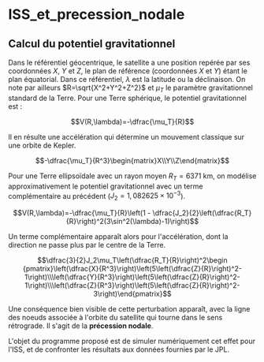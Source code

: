 # ISS_et_precession_nodale

## Calcul du potentiel gravitationnel

Dans le référentiel géocentrique, le satellite a une position repérée par ses coordonnées $X$, $Y$ et $Z$, le plan de référence (coordonnées  $X$ et $Y$) étant le plan équatorial. Dans ce référentiel, $\lambda$ est la latitude ou la déclinaison. On note par ailleurs $R=\sqrt{X^2+Y^2+Z^2}$ et $\mu_T$ le paramètre gravitationnel standard de la Terre. Pour une Terre sphérique, le potentiel gravitationnel est :

$$V(R,\lambda)=-\dfrac{\mu_T}{R}$$

Il en résulte une accélération qui détermine un mouvement classique sur une orbite de Kepler.

$$-\dfrac{\mu_T}{R^3}\begin{matrix}X\\Y\\Z\end{matrix}$$

Pour une Terre ellipsoïdale avec un rayon moyen $R_T=6371 \text{ km}$, on modélise approximativement le potentiel gravitationnel avec un terme complémentaire au précédent ($J_2 = 1,082625\times10^{−3}$).

$$V(R,\lambda)=-\dfrac{\mu_T}{R}\left(1 - \dfrac{J_2}{2}\left(\dfrac{R_T}{R}\right)^2(3\sin^2(\lambda)-1)\right)$$

Un terme complémentaire apparaît alors pour l'accélération, dont la direction ne passe plus par le centre de la Terre.

$$\dfrac{3}{2}J_2\mu_T\left(\dfrac{R_T}{R}\right)^2\begin {pmatrix}\left(\dfrac{X}{R^3}\right)\left(5\left(\dfrac{Z}{R}\right)^2-1\right)\\\left(\dfrac{Y}{R^3}\right)\left(5\left(\dfrac{Z}{R}\right)^2-1\right)\\\left(\dfrac{Z}{R^3}\right)\left(5\left(\dfrac{Z}{R}\right)^2-3\right)\end{pmatrix}$$

Une conséquence bien visible de cette perturbation apparaît, avec la ligne des noeuds associée à l'orbite du satellite qui tourne dans le sens rétrograde. Il s'agit de la **précession nodale**.

L'objet du programme proposé est de simuler numériquement cet effet pour l'ISS, et de confronter les résultats aux données fournies par le JPL.
